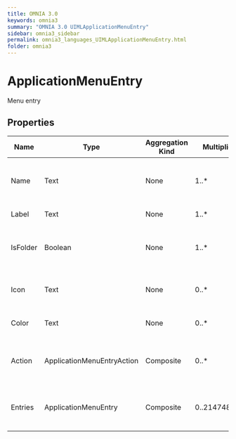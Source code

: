 ```yaml
---
title: OMNIA 3.0
keywords: omnia3
summary: "OMNIA 3.0 UIMLApplicationMenuEntry"
sidebar: omnia3_sidebar
permalink: omnia3_languages_UIMLApplicationMenuEntry.html
folder: omnia3
---
```


# ApplicationMenuEntry
Menu entry
## Properties
Name | Type | Aggregation Kind | Multiplicity | Description
--------- | --------- | --------- | --------- | ---------
Name | Text | None | 1..* | The name of the entity (unique identifier).
Label | Text | None | 1..* | Label to display.
IsFolder | Boolean | None | 1..* | Folder entry. Group of other Menu entries.
Icon | Text | None | 0..* | Icon to present with the entry.
Color | Text | None | 0..* | Color related to entry.
Action | ApplicationMenuEntryAction | Composite | 0..* | Will define how the system should behave.
Entries | ApplicationMenuEntry | Composite | 0..2147483647 | Child entries. Used in case of folders.

